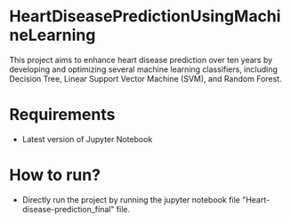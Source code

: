 # HeartDiseasePredictionUsingMachineLearning
This project aims to enhance heart disease prediction over ten years by developing and optimizing several machine learning classifiers, including Decision Tree, Linear Support Vector Machine (SVM), and Random Forest.

# Requirements
- Latest version of Jupyter Notebook

# How to run?
- Directly run the project by running the jupyter notebook file "Heart-disease-prediction_final" file.
